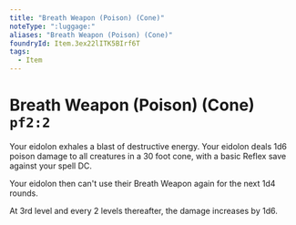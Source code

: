 ```yaml
---
title: "Breath Weapon (Poison) (Cone)"
noteType: ":luggage:"
aliases: "Breath Weapon (Poison) (Cone)"
foundryId: Item.3ex22lITK5BIrf6T
tags:
  - Item
---
```


# Breath Weapon (Poison) (Cone) `pf2:2`

Your eidolon exhales a blast of destructive energy. Your eidolon deals 1d6 poison damage to all creatures in a 30 foot cone, with a basic Reflex save against your spell DC.

Your eidolon then can't use their Breath Weapon again for the next 1d4 rounds.

At 3rd level and every 2 levels thereafter, the damage increases by 1d6. 
